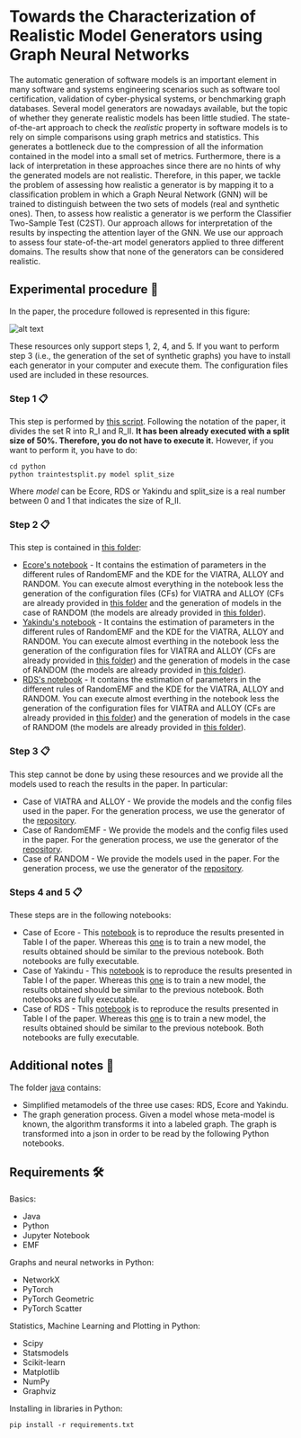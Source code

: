 # Towards the Characterization of Realistic Model Generators using Graph Neural Networks

The automatic generation of software models is an important element in many software and systems engineering scenarios such as software tool certification, validation of cyber-physical systems, or benchmarking graph databases. Several model generators are nowadays available, but the topic of whether they generate realistic models has been little studied. The state-of-the-art approach to check the *realistic* property in software models is to rely on simple comparisons using graph metrics and statistics. This generates a bottleneck due to the compression of all the information contained in the model into a small set of metrics. Furthermore, there is a lack of interpretation in these approaches since there are no hints of why the generated models are not realistic. Therefore, in this paper, we tackle the problem of assessing how realistic a generator is by mapping it to a classification problem in which a Graph Neural Network (GNN) will be trained to distinguish between the two sets of models (real and synthetic ones). Then, to assess how realistic a generator is we perform the Classifier Two-Sample Test (C2ST). Our approach allows for interpretation of the results by inspecting the attention layer of the GNN. We use our approach to assess four state-of-the-art model generators applied to three different domains. The results show that none of the generators can be considered realistic.

## Experimental procedure 🚀

In the paper, the procedure followed is represented in this figure:

![alt text](https://i.ibb.co/ysDbyy9/experiment.jpg "Title")

These resources only support steps 1, 2, 4, and 5. If you want to perform step 3 (i.e., the generation of the set of synthetic graphs) you have to install each generator in your computer and execute them. The configuration files used are included in these resources.


### Step 1 📋

This step is performed by [this script](https://github.com/Antolin1/TCRMG-GNN/blob/main/python/traintestsplit.py). Following the notation of the paper, it divides the set R into R_I and R_II. **It has been already executed with a split size of 50%. Therefore, you do not have to execute it.** However, if you want to perform it, you have to do:

```
cd python
python traintestsplit.py model split_size
```

Where *model* can be Ecore, RDS or Yakindu and split\_size is a real number between 0 and 1 that indicates the size of R_II.

### Step 2 📋

This step is contained in [this folder](https://github.com/Antolin1/TCRMG-GNN/tree/main/notebooks):

* [Ecore's notebook](https://github.com/Antolin1/TCRMG-GNN/blob/main/notebooks/EstimatingParametersEcore.ipynb) - It contains the estimation of parameters in the different rules of RandomEMF and the KDE for the VIATRA, ALLOY and RANDOM. You can execute almost everything in the notebook less the generation of the configuration files (CFs) for VIATRA and ALLOY (CFs are already provided in [this folder](https://github.com/Antolin1/TCRMG-GNN/tree/main/configurationFiles/Ecore) and the generation of models in the case of RANDOM (the models are already provided in [this folder](https://github.com/Antolin1/TCRMG-GNN/tree/main/syntheticModels/RAND)).
* [Yakindu's notebook](https://github.com/Antolin1/TCRMG-GNN/blob/main/notebooks/EstimatingParametersYakindu.ipynb) - It contains the estimation of parameters in the different rules of RandomEMF and the KDE for the VIATRA, ALLOY and RANDOM. You can execute almost everthing in the notebook less the generation of the configuration files for VIATRA and ALLOY (CFs are already provided in [this folder](https://github.com/Antolin1/TCRMG-GNN/tree/main/configurationFiles/Yakindu)) and the generation of models in the case of RANDOM (the models are already provided in [this folder](https://github.com/Antolin1/TCRMG-GNN/tree/main/syntheticModels/RAND)).
* [RDS's notebook](https://github.com/Antolin1/TCRMG-GNN/blob/main/notebooks/EstimatingParametersRDS.ipynb) - It contains the estimation of parameters in the different rules of RandomEMF and the KDE for the VIATRA, ALLOY and RANDOM. You can execute almost everthing in the notebook less the generation of the configuration files for VIATRA and ALLOY (CFs are already provided in [this folder](https://github.com/Antolin1/TCRMG-GNN/tree/main/configurationFiles/RDS)) and the generation of models in the case of RANDOM (the models are already provided in [this folder](https://github.com/Antolin1/TCRMG-GNN/tree/main/syntheticModels/RAND)).

### Step 3 📋

This step cannot be done by using these resources and we provide all the models used to reach the results in the paper. In particular:
* Case of VIATRA and ALLOY - We provide the models and the config files used in the paper. For the generation process, we use the generator of the [repository](https://github.com/viatra/VIATRA-Generator).
* Case of RandomEMF - We provide the models and the config files used in the paper. For the generation process, we use the generator of the [repository](https://github.com/markus1978/RandomEMF).
* Case of RANDOM - We provide the models used in the paper. For the generation process, we use the generator of the [repository](https://github.com/atlanmod/mondo-atlzoo-benchmark/tree/master/fr.inria.atlanmod.instantiator).

### Steps 4 and 5 📋

These steps are in the following notebooks:

* Case of Ecore - This [notebook](https://github.com/Antolin1/TCRMG-GNN/blob/main/notebooks/Ecore-GNN.ipynb) is to reproduce the results presented in Table I of the paper. Whereas this [one](https://github.com/Antolin1/TCRMG-GNN/blob/main/notebooks/Ecore-GNN-Training.ipynb) is to train a new model, the results obtained should be similar to the previous notebook. Both notebooks are fully executable.
* Case of Yakindu - This [notebook](notebook.es) is to reproduce the results presented in Table I of the paper. Whereas this [one](notebook.es) is to train a new model, the results obtained should be similar to the previous notebook. Both notebooks are fully executable.
* Case of RDS - This [notebook](notebook.es) is to reproduce the results presented in Table I of the paper. Whereas this [one](notebook.es) is to train a new model, the results obtained should be similar to the previous notebook. Both notebooks are fully executable.


## Additional notes 🔧

The folder [java](https://github.com/Antolin1/TCRMG-GNN/tree/main/java) contains:

* Simplified metamodels of the three use cases: RDS, Ecore and Yakindu.
* The graph generation process. Given a model whose meta-model is known, the algorithm transforms it into a labeled graph. The graph is transformed into a json in order to be read by the following Python notebooks.

## Requirements 🛠️

Basics:

* Java
* Python
* Jupyter Notebook
* EMF

Graphs and neural networks in Python:

* NetworkX
* PyTorch
* PyTorch Geometric
* PyTorch Scatter

Statistics, Machine Learning and Plotting in Python:

* Scipy
* Statsmodels
* Scikit-learn
* Matplotlib
* NumPy
* Graphviz

Installing in libraries in Python:
```
pip install -r requirements.txt
```